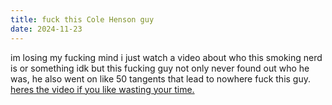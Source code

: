 ```yaml
---
title: fuck this Cole Henson guy
date: 2024-11-23
---
```


im losing my fucking mind i just watch a video about who this smoking nerd is or something idk but this fucking guy not only never found out who he was, he also went on like 50 tangents that lead to nowhere fuck this guy. [heres the video if you like wasting your time.](https://www.youtube.com/watch?v=uqGnSNGtfZ8)
